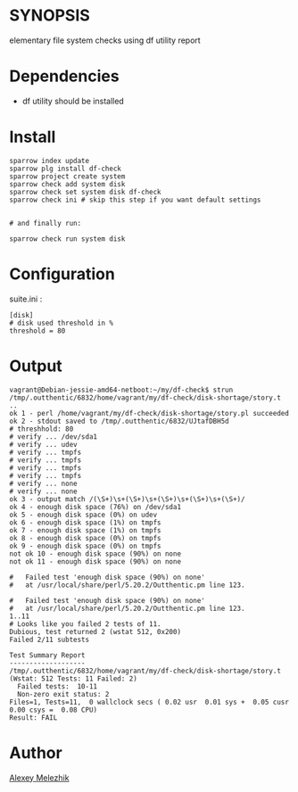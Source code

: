 # SYNOPSIS

elementary file system checks using df utility report 

# Dependencies

* df utility should be installed

# Install

    sparrow index update
    sparrow plg install df-check
    sparrow project create system
    sparrow check add system disk
    sparrow check set system disk df-check
    sparrow check ini # skip this step if you want default settings 
        

    # and finally run:

    sparrow check run system disk


# Configuration

suite.ini : 

    [disk]
    # disk used threshold in %
    threshold = 80
    
    
# Output

    vagrant@Debian-jessie-amd64-netboot:~/my/df-check$ strun
    /tmp/.outthentic/6832/home/vagrant/my/df-check/disk-shortage/story.t ..
    ok 1 - perl /home/vagrant/my/df-check/disk-shortage/story.pl succeeded
    ok 2 - stdout saved to /tmp/.outthentic/6832/UJtafDBH5d
    # threshhold: 80
    # verify ... /dev/sda1
    # verify ... udev
    # verify ... tmpfs
    # verify ... tmpfs
    # verify ... tmpfs
    # verify ... tmpfs
    # verify ... none
    # verify ... none
    ok 3 - output match /(\S+)\s+(\S+)\s+(\S+)\s+(\S+)\s+(\S+)/
    ok 4 - enough disk space (76%) on /dev/sda1
    ok 5 - enough disk space (0%) on udev
    ok 6 - enough disk space (1%) on tmpfs
    ok 7 - enough disk space (1%) on tmpfs
    ok 8 - enough disk space (0%) on tmpfs
    ok 9 - enough disk space (0%) on tmpfs
    not ok 10 - enough disk space (90%) on none
    not ok 11 - enough disk space (90%) on none
    
    #   Failed test 'enough disk space (90%) on none'
    #   at /usr/local/share/perl/5.20.2/Outthentic.pm line 123.
    
    #   Failed test 'enough disk space (90%) on none'
    #   at /usr/local/share/perl/5.20.2/Outthentic.pm line 123.
    1..11
    # Looks like you failed 2 tests of 11.
    Dubious, test returned 2 (wstat 512, 0x200)
    Failed 2/11 subtests
    
    Test Summary Report
    -------------------
    /tmp/.outthentic/6832/home/vagrant/my/df-check/disk-shortage/story.t (Wstat: 512 Tests: 11 Failed: 2)
      Failed tests:  10-11
      Non-zero exit status: 2
    Files=1, Tests=11,  0 wallclock secs ( 0.02 usr  0.01 sys +  0.05 cusr  0.00 csys =  0.08 CPU)
    Result: FAIL
    
# Author

[Alexey Melezhik](mailto:melezhik@gmail.com)
